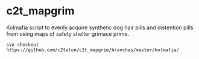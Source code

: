 # c2t_mapgrim

Kolmafia script to evenly acquire synthetic dog hair pills and distention pills from using maps of safety shelter grimace prime.

`svn checkout https://github.com/c2talon/c2t_mapgrim/branches/master/kolmafia/`

